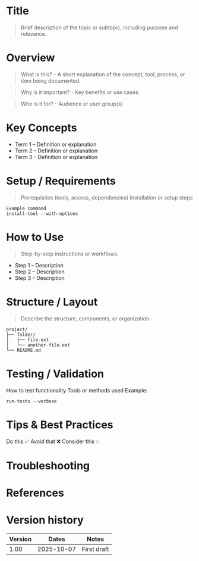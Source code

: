 # Title

> Brief description of the topic or subtopic, including purpose and relevance.

# Overview 

> What is this? - A short explanation of the concept, tool, process, or item being documented.

> Why is it important? - Key benefits or use cases.

> Who is it for? - Audience or user group(s)

# Key Concepts

* Term 1 – Definition or explanation
* Term 2 – Definition or explanation
* Term 3 – Definition or explanation


# Setup / Requirements

> Prerequisites (tools, access, dependencies)
Installation or setup steps

```
Example command
install-tool --with-options
```


# How to Use

> Step-by-step instructions or workflows.


* Step 1 – Description
* Step 2 – Description
* Step 3 – Description


# Structure / Layout

> Describe the structure, components, or organization.

```
project/
├── folder/
│   ├── file.ext
│   └── another-file.ext
└── README.md
```

# Testing / Validation

How to test functionality
Tools or methods used
Example:

```
run-tests --verbose
```

# Tips & Best Practices

Do this ✅
Avoid that ❌
Consider this 💡


# Troubleshooting


# References


# Version history

| Version | Dates | Notes
| --- | --- | --- | 
| 1.00 | 2025-10-07 | First draft






